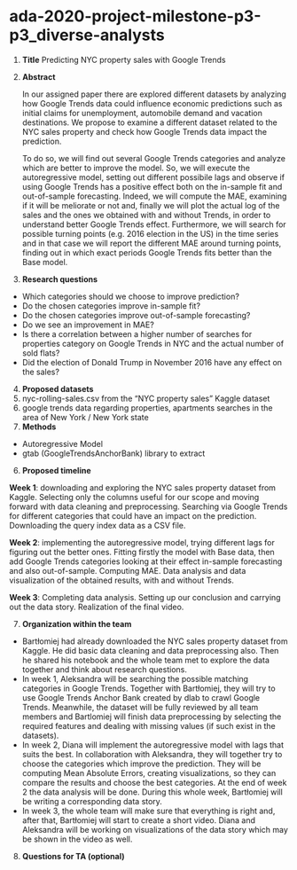# ada-2020-project-milestone-p3-p3_diverse-analysts

1. **Title** Predicting NYC property sales with Google Trends
2. **Abstract**

    In our assigned paper there are explored different datasets by analyzing how Google Trends data could influence economic predictions such as initial claims for unemployment, automobile demand and vacation destinations. We propose to examine a different dataset related to the NYC sales property and check how Google Trends data impact the prediction. 


    To do so, we will find out several Google Trends categories and analyze which are better to improve the model. So, we will execute the autoregressive model, setting out different possibile lags and observe if using Google Trends has a positive effect both on the in-sample fit and out-of-sample forecasting. Indeed, we will compute the MAE, examining if it will be meliorate or not and, finally we will plot the actual log of the sales and the ones we obtained with and without Trends, in order to understand better Google Trends effect. Furthermore, we will search for possible turning points (e.g. 2016 election in the US) in the time series and in that case we will report the different MAE around turning points, finding out in which exact periods Google Trends fits better than the Base model.  

3. **Research questions**
*   Which categories should we choose to improve prediction?
*   Do the chosen categories improve in-sample fit?
*   Do the chosen categories improve out-of-sample forecasting?
*   Do we see an improvement in MAE?
*   Is there a correlation between a higher number of searches for properties category on Google Trends in NYC and the actual number of sold flats?
*   Did the election of Donald Trump in November 2016 have any effect on the sales?
4. **Proposed datasets**
1. nyc-rolling-sales.csv from the “NYC property sales” Kaggle dataset
2. google trends data regarding properties, apartments searches in the area of New York / New York state
5. **Methods**
*   Autoregressive Model 
*   gtab (GoogleTrendsAnchorBank) library to extract
6. **Proposed timeline**

**Week 1**: downloading and exploring the NYC sales property dataset from Kaggle. Selecting only the columns useful for our scope and moving forward with data cleaning and preprocessing. Searching via Google Trends for different categories that could have an impact on the prediction. Downloading the query index data as a CSV file.

**Week 2**: implementing the autoregressive model, trying different lags for figuring out the better ones. Fitting firstly the model with Base data, then add Google Trends categories looking at their effect in-sample forecasting and also out-of-sample. Computing MAE. Data analysis and data visualization of the obtained results, with and without Trends.

**Week 3**: Completing data analysis. Setting up our conclusion and carrying out the data story. Realization of the final video.



7. **Organization within the team**
*   Bartłomiej had already downloaded the NYC sales property dataset from Kaggle. He did basic data cleaning and data preprocessing also. Then he shared his notebook and the whole team met to explore the data together and think about research questions.
*   In week 1, Aleksandra will be searching the possible matching categories in Google Trends. Together with Bartłomiej, they will try to use Google Trends Anchor Bank created by dlab to crawl Google Trends. Meanwhile, the dataset will be fully reviewed by all team members and Bartlomiej will finish data preprocessing by selecting the required features and dealing with missing values (if such exist in the datasets).
*   In week 2, Diana will  implement the autoregressive model with lags that suits the best. In collaboration with Aleksandra, they will together try to choose the categories which improve the prediction. They will be computing Mean Absolute Errors, creating visualizations, so they can compare the results and choose the best categories. At the end of week 2 the data analysis will be done. During this whole week, Bartłomiej will be writing a corresponding data story. 
*   In week 3, the whole team will make sure that everything is right and, after that, Bartłomiej will start to create a short video. Diana and Aleksandra will be working on visualizations of the data story which may be shown in the video as well. 
8. **Questions for TA (optional)**
